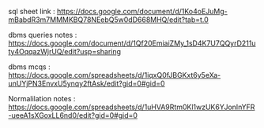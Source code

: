sql sheet link : https://docs.google.com/document/d/1Ko4oEJuMg-mBabdR3m7MMMKBQ78NEebQ5w0dD668MHQ/edit?tab=t.0

dbms queries notes : https://docs.google.com/document/d/1Qf20EmiaiZMy_1sD4K7U7QQyrD211uty4OqqazWjrUQ/edit?usp=sharing

dbms mcqs : https://docs.google.com/spreadsheets/d/1iqxQ0fJBGKxt6y5eXa-unUYjPN3EnvxU5ynqy2ftAsk/edit?gid=0#gid=0

Normalilation notes : https://docs.google.com/spreadsheets/d/1uHVA9Rtm0Kl1wzUK6YJonInYFR-ueeA1sXGoxLL6nd0/edit?gid=0#gid=0